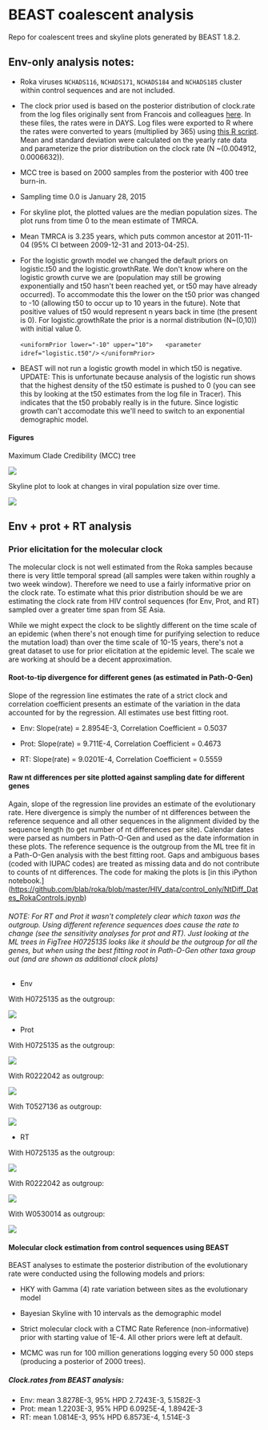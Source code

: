 # BEAST coalescent analysis

Repo for coalescent trees and skyline plots generated by BEAST 1.8.2.

## Env-only analysis notes:

* Roka viruses `NCHADS116`, `NCHADS171`, `NCHADS184` and `NCHADS185` cluster within control sequences and are not included.

* The clock prior used is based on the posterior distribution of clock.rate from the log files originally sent from Francois and colleagues [here](https://github.com/blab/roka/tree/master/FrancoisData). In these files, the rates were in DAYS. Log files were exported to R where the rates were converted to years (multiplied by 365) using [this R script](https://github.com/blab/roka/blob/master/Scripts/R_scripts/clockprior_daytoyear.R). Mean and standard deviation were calculated on the yearly rate data and parameterize the prior distribution on the clock rate (N ~(0.004912, 0.0006632)).

* MCC tree is based on 2000 samples from the posterior with 400 tree burn-in.

* Sampling time 0.0 is January 28, 2015

* For skyline plot, the plotted values are the median population sizes. The plot runs from time 0 to the mean estimate of TMRCA.

* Mean TMRCA is 3.235 years, which puts common ancestor at 2011-11-04 (95% CI between 2009-12-31 and 2013-04-25).

* For the logistic growth model we changed the default priors on logistic.t50 and the logistic.growthRate. We don't know where on the logistic growth curve we are (population may still be growing exponentially and t50 hasn't been reached yet, or t50 may have already occurred). To accommodate this the lower on the t50 prior was changed to -10 (allowing t50 to occur up to 10 years in the future). Note that positive values of t50 would represent n years back in time (the present is 0). For logistic.growthRate the prior is a normal distribution (N~(0,10)) with initial value 0.

    `<uniformPrior lower="-10" upper="10">`
    `   <parameter idref="logistic.t50"/>`
    `</uniformPrior>`

* BEAST will not run a logistic growth model in which t50 is negative. UPDATE: This is unfortunate because analysis of the logistic run shows that the highest density of the t50 estimate is pushed to 0 (you can see this by looking at the t50 estimates from the log file in Tracer). This indicates that the t50 probably really is in the future. Since logistic growth can't accomodate this we'll need to switch to an exponential demographic model.

#### Figures

Maximum Clade Credibility (MCC) tree

![](env_only/figures/roka_env_strictYEARS_bs10.mcc.png)

Skyline plot to look at changes in viral population size over time.

![](env_only/figures/roka_skyline_YEARS.png)


## Env + prot + RT analysis 

### Prior elicitation for the molecular clock

The molecular clock is not well estimated from the Roka samples because there is very little temporal spread (all samples were taken within roughly a two week window). Therefore we need to use a fairly informative prior on the clock rate. To estimate what this prior distribution should be we are estimating the clock rate from HIV control sequences (for Env, Prot, and RT) sampled over a greater time span from SE Asia. 

While we might expect the clock to be slightly different on the time scale of an epidemic (when there's not enough time for purifying selection to reduce the mutation load) than over the time scale of 10-15 years, there's not a great dataset to use for prior elicitation at the epidemic level. The scale we are working at should be a decent approximation.

#### Root-to-tip divergence for different genes (as estimated in Path-O-Gen)

Slope of the regression line estimates the rate of a strict clock and correlation coefficient presents an estimate of the variation in the data accounted for by the regression. All estimates use best fitting root.

* Env: Slope(rate) = 2.8954E-3, Correlation Coefficient = 0.5037

* Prot: Slope(rate)	= 9.711E-4, Correlation Coefficient	= 0.4673

* RT: Slope(rate) = 9.0201E-4, Correlation Coefficient = 0.5559

#### Raw nt differences per site plotted against sampling date for different genes

Again, slope of the regression line provides an estimate of the evolutionary rate. Here divergence is simply the number of nt differences between the reference sequence and all other sequences in the alignment divided by the sequence length (to get number of nt differences per site). Calendar dates were parsed as numbers in Path-O-Gen and used as the date information in these plots. The reference sequence is the outgroup from the ML tree fit in a Path-O-Gen analysis with the best fitting root. Gaps and ambiguous bases (coded with IUPAC codes) are treated as missing data and do not contribute to counts of nt differences. The code for making the plots is [in this iPython notebook.] (https://github.com/blab/roka/blob/master/HIV_data/control_only/NtDiff_Dates_RokaControls.ipynb)

###### NOTE: For RT and Prot it wasn't completely clear which taxon was the outgroup. Using different reference sequences does cause the rate to change (see the sensitivity analyses for prot and RT). Just looking at the ML trees in FigTree H0725135 looks like it should be the outgroup for all the genes, but when using the best fitting root in Path-O-Gen other taxa group out (and are shown as additional clock plots)

* Env

With H0725135 as the outgroup:

![](controls/Raw_Clock_Plots/ENV_clockplot.png)

* Prot

With H0725135 as the outgroup:

![](controls/Raw_Clock_Plots/Prot_clockplot_H0725135_OUT.png)

With R0222042 as outgroup:

![](controls/Raw_Clock_Plots/Prot_clockplot_R0222042_OUT.png)

With T0527136 as outgroup:

![](controls/Raw_Clock_Plots/Prot_clockplot_T0527136_OUT.png)

* RT

With H0725135 as the outgroup:

![](controls/Raw_Clock_Plots/RT_clockplot_H0725135_OUT.png)

With R0222042 as outgroup:

![](controls/Raw_Clock_Plots/RT_clockplot_R0222042_OUT.png)

With W0530014 as outgroup:

![](controls/Raw_Clock_Plots/RT_clockplot_W0530014_OUT.png)

#### Molecular clock estimation from control sequences using BEAST

BEAST analyses to estimate the posterior distribution of the evolutionary rate were conducted using the following models and priors:

* HKY with Gamma (4) rate variation between sites as the evolutionary model

* Bayesian Skyline with 10 intervals as the demographic model

* Strict molecular clock with a CTMC Rate Reference (non-informative) prior with starting value of 1E-4. All other priors were left at default.

* MCMC was run for 100 million generations logging every 50 000 steps (producing a posterior of 2000 trees).

##### Clock.rates from BEAST analysis:
* Env: mean	3.8278E-3, 95% HPD 2.7243E-3, 5.1582E-3
* Prot: mean 1.2203E-3, 95% HPD 6.0925E-4, 1.8942E-3
* RT: mean	1.0814E-3, 95% HPD 6.8573E-4, 1.514E-3
